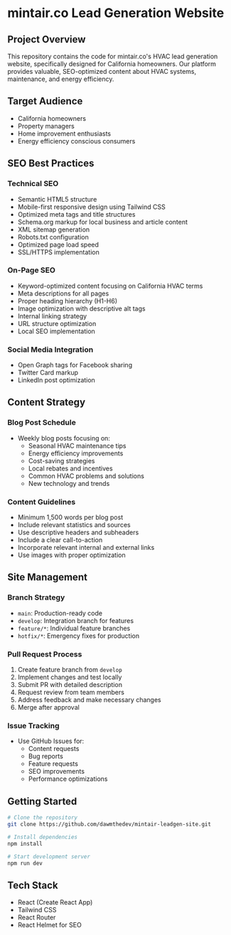 # mintair.co Lead Generation Website

## Project Overview
This repository contains the code for mintair.co's HVAC lead generation website, specifically designed for California homeowners. Our platform provides valuable, SEO-optimized content about HVAC systems, maintenance, and energy efficiency.

## Target Audience
- California homeowners
- Property managers
- Home improvement enthusiasts
- Energy efficiency conscious consumers

## SEO Best Practices
### Technical SEO
- Semantic HTML5 structure
- Mobile-first responsive design using Tailwind CSS
- Optimized meta tags and title structures
- Schema.org markup for local business and article content
- XML sitemap generation
- Robots.txt configuration
- Optimized page load speed
- SSL/HTTPS implementation

### On-Page SEO
- Keyword-optimized content focusing on California HVAC terms
- Meta descriptions for all pages
- Proper heading hierarchy (H1-H6)
- Image optimization with descriptive alt tags
- Internal linking strategy
- URL structure optimization
- Local SEO implementation

### Social Media Integration
- Open Graph tags for Facebook sharing
- Twitter Card markup
- LinkedIn post optimization

## Content Strategy
### Blog Post Schedule
- Weekly blog posts focusing on:
  - Seasonal HVAC maintenance tips
  - Energy efficiency improvements
  - Cost-saving strategies
  - Local rebates and incentives
  - Common HVAC problems and solutions
  - New technology and trends

### Content Guidelines
- Minimum 1,500 words per blog post
- Include relevant statistics and sources
- Use descriptive headers and subheaders
- Include a clear call-to-action
- Incorporate relevant internal and external links
- Use images with proper optimization

## Site Management
### Branch Strategy
- `main`: Production-ready code
- `develop`: Integration branch for features
- `feature/*`: Individual feature branches
- `hotfix/*`: Emergency fixes for production

### Pull Request Process
1. Create feature branch from `develop`
2. Implement changes and test locally
3. Submit PR with detailed description
4. Request review from team members
5. Address feedback and make necessary changes
6. Merge after approval

### Issue Tracking
- Use GitHub Issues for:
  - Content requests
  - Bug reports
  - Feature requests
  - SEO improvements
  - Performance optimizations

## Getting Started
```bash
# Clone the repository
git clone https://github.com/dawmthedev/mintair-leadgen-site.git

# Install dependencies
npm install

# Start development server
npm run dev
```

## Tech Stack
- React (Create React App)
- Tailwind CSS
- React Router
- React Helmet for SEO
